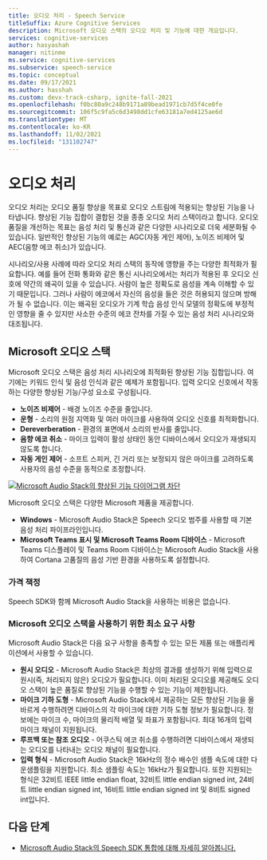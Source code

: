 ```yaml
---
title: 오디오 처리 - Speech Service
titleSuffix: Azure Cognitive Services
description: Microsoft 오디오 스택의 오디오 처리 및 기능에 대한 개요입니다.
services: cognitive-services
author: hasyashah
manager: nitinme
ms.service: cognitive-services
ms.subservice: speech-service
ms.topic: conceptual
ms.date: 09/17/2021
ms.author: hasshah
ms.custom: devx-track-csharp, ignite-fall-2021
ms.openlocfilehash: f0bc80a9c248b9171a89bead1971cb7d5f4ce0fe
ms.sourcegitcommit: 106f5c9fa5c6d3498dd1cfe63181a7ed4125ae6d
ms.translationtype: MT
ms.contentlocale: ko-KR
ms.lasthandoff: 11/02/2021
ms.locfileid: "131102747"
---
```

# <a name="audio-processing"></a>오디오 처리

오디오 처리는 오디오 품질 향상을 목표로 오디오 스트림에 적용되는 향상된 기능을 나타냅니다. 향상된 기능 집합이 결합된 것을 종종 오디오 처리 스택이라고 합니다. 오디오 품질을 개선하는 목표는 음성 처리 및 통신과 같은 다양한 시나리오로 더욱 세분화될 수 있습니다. 일반적인 향상된 기능의 예로는 AGC(자동 게인 제어), 노이즈 비제어 및 AEC(음향 에코 취소)가 있습니다.

시나리오/사용 사례에 따라 오디오 처리 스택의 동작에 영향을 주는 다양한 최적화가 필요합니다. 예를 들어 전화 통화와 같은 통신 시나리오에서는 처리가 적용된 후 오디오 신호에 약간의 왜곡이 있을 수 있습니다. 사람이 높은 정확도로 음성을 계속 이해할 수 있기 때문입니다. 그러나 사람이 에코에서 자신의 음성을 들은 것은 허용되지 않으며 방해가 될 수 없습니다. 이는 왜곡된 오디오가 기계 학습 음성 인식 모델의 정확도에 부정적인 영향을 줄 수 있지만 사소한 수준의 에코 잔차를 가질 수 있는 음성 처리 시나리오와 대조됩니다.

## <a name="microsoft-audio-stack"></a>Microsoft 오디오 스택

Microsoft 오디오 스택은 음성 처리 시나리오에 최적화된 향상된 기능 집합입니다. 여기에는 키워드 인식 및 음성 인식과 같은 예제가 포함됩니다. 입력 오디오 신호에서 작동하는 다양한 향상된 기능/구성 요소로 구성됩니다.

* **노이즈 비제어** - 배경 노이즈 수준을 줄입니다.
* **운형** - 소리의 원점 지역화 및 여러 마이크를 사용하여 오디오 신호를 최적화합니다.
* **Dereverberation** - 환경의 표면에서 소리의 반사를 줄입니다.
* **음향 에코 취소** - 마이크 입력이 활성 상태인 동안 디바이스에서 오디오가 재생되지 않도록 합니다.
* **자동 게인 제어** - 소프트 스피커, 긴 거리 또는 보정되지 않은 마이크를 고려하도록 사용자의 음성 수준을 동적으로 조정합니다.

[![Microsoft Audio Stack의 향상된 기능 ](media/audio-processing/mas-block-diagram.png) 다이어그램 차단 ](media/audio-processing/mas-block-diagram.png#lightbox)

Microsoft 오디오 스택은 다양한 Microsoft 제품을 제공합니다.
* **Windows** - Microsoft Audio Stack은 Speech 오디오 범주를 사용할 때 기본 음성 처리 파이프라인입니다. 
* **Microsoft Teams 표시 및 Microsoft Teams Room 디바이스** - Microsoft Teams 디스플레이 및 Teams Room 디바이스는 Microsoft Audio Stack을 사용하여 Cortana 고품질의 음성 기반 환경을 사용하도록 설정합니다.

### <a name="pricing"></a>가격 책정

Speech SDK와 함께 Microsoft Audio Stack을 사용하는 비용은 없습니다.

### <a name="minimum-requirements-to-use-microsoft-audio-stack"></a>Microsoft 오디오 스택을 사용하기 위한 최소 요구 사항

Microsoft Audio Stack은 다음 요구 사항을 충족할 수 있는 모든 제품 또는 애플리케이션에서 사용할 수 있습니다.
* **원시 오디오** - Microsoft Audio Stack은 최상의 결과를 생성하기 위해 입력으로 원시(즉, 처리되지 않은) 오디오가 필요합니다. 이미 처리된 오디오를 제공해도 오디오 스택이 높은 품질로 향상된 기능을 수행할 수 있는 기능이 제한됩니다.
* **마이크 기하 도형** - Microsoft Audio Stack에서 제공하는 모든 향상된 기능을 올바르게 수행하려면 디바이스의 각 마이크에 대한 기하 도형 정보가 필요합니다. 정보에는 마이크 수, 마이크의 물리적 배열 및 좌표가 포함됩니다. 최대 16개의 입력 마이크 채널이 지원됩니다. 
* **루프백 또는 참조 오디오** - 어쿠스틱 에코 취소를 수행하려면 디바이스에서 재생되는 오디오를 나타내는 오디오 채널이 필요합니다. 
* **입력 형식** - Microsoft Audio Stack은 16kHz의 정수 배수인 샘플 속도에 대한 다운샘플링을 지원합니다. 최소 샘플링 속도는 16kHz가 필요합니다. 또한 지원되는 형식은 32비트 IEEE little endian float, 32비트 little endian signed int, 24비트 little endian signed int, 16비트 little endian signed int 및 8비트 signed int입니다.

## <a name="next-steps"></a>다음 단계

* [Microsoft Audio Stack의 Speech SDK 통합에 대해 자세히 알아봅니다.](audio-processing-speech-sdk.md)
